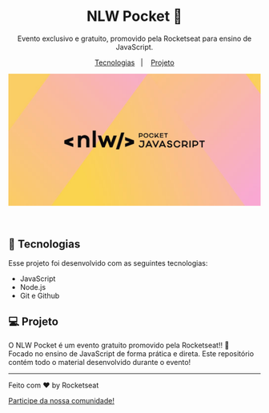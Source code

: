 <h1 align="center">NLW Pocket 🚀</h1>

<p align="center">
Evento exclusivo e gratuito, promovido pela Rocketseat para ensino de JavaScript.
</p>

<p align="center">
  <a href="#-tecnologias">Tecnologias</a>&nbsp;&nbsp;&nbsp;|&nbsp;&nbsp;&nbsp;
  <a href="#-projeto">Projeto</a>
</p>

<p align="center">
  <img alt="Capa nlwPocket" src=".github/preview.png">
</p>

<br>

## 🚀 Tecnologias

Esse projeto foi desenvolvido com as seguintes tecnologias:

- JavaScript
- Node.js
- Git e Github

## 💻 Projeto

O NLW Pocket é um evento gratuito promovido pela Rocketseat!! 🚀 <br>
Focado no ensino de JavaScript de forma prática e direta. Este repositório contém todo o material desenvolvido durante o evento!

---

Feito com ♥ by Rocketseat

[Participe da nossa comunidade!](https://discord.gg/rocketseat)
